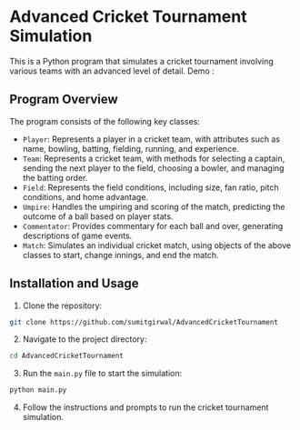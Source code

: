 # Advanced Cricket Tournament Simulation

This is a  Python program that simulates a cricket tournament involving various teams with an advanced level of detail.
Demo : 

## Program Overview

The program consists of the following key classes:

- `Player`: Represents a player in a cricket team, with attributes such as name, bowling, batting, fielding, running, and experience.
- `Team`: Represents a cricket team, with methods for selecting a captain, sending the next player to the field, choosing a bowler, and managing the batting order.
- `Field`: Represents the field conditions, including size, fan ratio, pitch conditions, and home advantage.
- `Umpire`: Handles the umpiring and scoring of the match, predicting the outcome of a ball based on player stats.
- `Commentator`: Provides commentary for each ball and over, generating descriptions of game events.
- `Match`: Simulates an individual cricket match, using objects of the above classes to start, change innings, and end the match.



## Installation and Usage

1. Clone the repository:
```bash
git clone https://github.com/sumitgirwal/AdvancedCricketTournament
```

2. Navigate to the project directory:
```bash
cd AdvancedCricketTournament
```

3. Run the `main.py` file to start the simulation:
```bash
python main.py
```

4. Follow the instructions and prompts to run the cricket tournament simulation.
